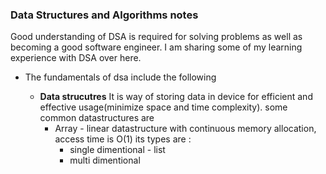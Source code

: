 ### Data Structures and Algorithms notes

Good understanding of DSA is required for solving problems as well as becoming a good software engineer. I am sharing some of my learning experience with DSA over here.

- The fundamentals of dsa include the following

  - **Data strucutres**
    It is way of storing data in device for efficient and effective usage(minimize space and time complexity). some common datastructures are 
    - Array - linear datastructure with continuous memory allocation, access time is O(1) its types are :
      - single dimentional - list
      - multi dimentional

    
